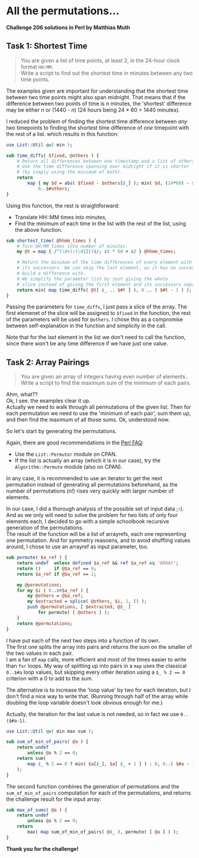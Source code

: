 # All the permutations...
**Challenge 206 solutions in Perl by Matthias Muth**

## Task 1: Shortest Time

> You are given a list of time points, at least 2, in the 24-hour clock format `HH:MM`.<br/>
> Write a script to find out the shortest time in minutes between any two time points.

The examples given are important for understanding that the shortest time between two time points might also span midnight.
That means that if the difference between two points of time is _n_ minutes, the 'shortest' difference may be either _n_ or (1440 - _n_)
(24 hours being 24 \* 60 = 1440 minutes).

I reduced the problem of finding the shortest time difference between *any two* timepoints to finding the shortest time difference of *one* timepoint with the rest of a list. which results in this function:

```perl
use List::Util qw( min );

sub time_diffs( $fixed, @others ) {
    # Return all differences between one timestamp and a list of others.
    # Use the time difference spanning over midnight if it is shorter
    # (by simply using the minimum of both).
    return
        map { my $d = abs( $fixed - $others[$_] ); min( $d, (24*60) - $d ); }
            0..$#others;
}
```

Using this function, the rest is straightforward:<br/>
* Translate HH::MM times into minutes,
* Find the minimum of each time in the list with the rest of the list, using the above function.

```perl
sub shortest_time( @hhmm_times ) {
    # Turn HH:MM times into number of minutes.
    my @t = map { /^(\d+):(\d{2})$/; $1 * 60 + $2 } @hhmm_times;

    # Return the minimum of the time differences of every element with all
    # its successors. We can skip the last element, as it has no successor to
    # build a difference with.
    # We simplify the parameter list by just giving the whole
    # slice instead of giving the first element and its successors separately.
    return min( map time_diffs( @t[ $_ .. $#t ] ), 0 .. ( $#t - 1 ) );
}
```

Passing the parameters for `time_diffs`, I just pass a slice of the array. The first elemenet of the slice will be assigned to `$fixed` in the function, the rest of the parameters will be used for `@others`. I chose this as a compromise between self-explanation in the function and simplicity in the call.

Note that for the last element in the list we don't need to call the function, since there won't be any time difference if we have just one value.

## Task 2: Array Pairings

>You are given an array of integers having even number of elements..<br/>
>Write a script to find the maximum sum of the minimum of each pairs.

Ahm, what??<br/>
Ok, I see. the examples clear it up.<br/>
Actually we need to walk through all permutations of the given list.
Then for each permutation we need to use the 'minimum of each pair', sum them up, and then find the maximum of all those sums.
Ok, understood now.

So let's start by generating the permutations.

Again, there are good recommendations in the [Perl FAQ](https://perldoc.perl.org/perlfaq4#How-do-I-permute-N-elements-of-a-list%3F):
- Use the `List::Permutor` module on CPAN.
- If the list is actually an array (which it is in our case), try the `Algorithm::Permute` module (also on CPAN).

In any case, it is recommended to use an iterator to get the next permutation instead of generating all permutations beforehand, as the number of permutations (*n!*) rises very quickly with larger number of elements.

In our case, I did a thorough analysis of the possible set of input data ;-).<br/>
And as we only will need to solve the problem for two lists of only four elements each, I decided to go with a simple schoolbook recursive generation of the permutations.<br/>
The result of the function will be a list of arrayrefs, each one representing one permutation. And for symmetry reasoens, and to avoid shuffling values around, I chose to use an arrayref as input parameter, too. 

```perl
sub permute( $a_ref ) {
    return undef  unless defined $a_ref && ref $a_ref eq 'ARRAY';
    return ()     if @$a_ref == 0;
    return $a_ref if @$a_ref == 1;

    my @permutations;
    for my $i ( 0..$#$a_ref ) {
        my @others = @$a_ref;
        my $extracted = splice( @others, $i, 1, () );
        push @permutations, [ $extracted, @$_ ]
            for permute( [ @others ] );
    }
    return @permutations;
}
```

I have put each of the next two steps into a function of its own.<br/>
The first one splits the array into pairs and returns the sum on the smaller of the two values in each pair.<br/>
I am a fan of `map` calls, more efficient and most of the times easier to write than `for` loops.
My way of splitting up into pairs in a `map` uses the classical `0..$#a` loop values,
but skipping every other iteration using a `$_ % 2 == 0` criterion with a 0 to add to the sum.

The alternative is to increase the 'loop value' by two for each iteration, but I don't find a nice way to write that.
(Running through half of the array while doubling the loop variable doesn't look obvious enough for me.)

Actually, the iteration for the last value is not needed, so in fact we use `0..($#a-1)`.

```perl
use List::Util qw( min max sum );

sub sum_of_min_of_pairs( @a ) {
    return undef
        unless @a % 2 == 0;
    return sum(
        map $_ % 2 == 0 ? min( $a[$_], $a[ $_ + 1 ] ) : 0, 0..( $#a - 1 )
    );
}
```

The second function combines the generation of permutations and the `sum_of_min_of_pairs` computation for each of the permutations,
and returns the challenge result for the input array:

```perl
sub max_of_sums( @a ) {
    return undef
        unless @a % 2 == 0;
    return
        max( map sum_of_min_of_pairs( @$_ ), permute( [ @a ] ) );
}
```

**Thank you for the challenge!**
